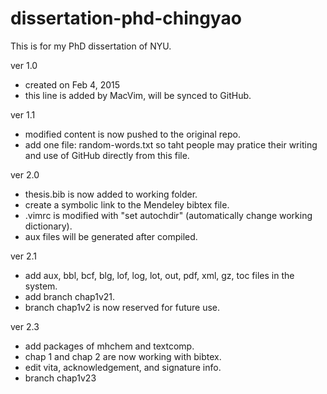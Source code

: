 # dissertation-phd-chingyao
This is for my PhD dissertation of NYU.

ver 1.0
- created on Feb 4, 2015
- this line is added by MacVim, will be synced to GitHub. 

ver 1.1
- modified content is now pushed to the original repo.
- add one file: random-words.txt so taht people may pratice their writing and use of GitHub directly from this file.

ver 2.0
- thesis.bib is now added to working folder. 
- create a symbolic link to the Mendeley bibtex file.
- .vimrc is modified with "set autochdir" (automatically change working dictionary).
- aux files will be generated after compiled.

ver 2.1
- add aux, bbl, bcf, blg, lof, log, lot, out, pdf, xml, gz, toc files in the system.
- add branch chap1v21.
- branch chap1v2 is now reserved for future use.  

ver 2.3
- add packages of mhchem and textcomp.
- chap 1 and chap 2 are now working with bibtex.
- edit vita, acknowledgement, and signature info.
- branch chap1v23


